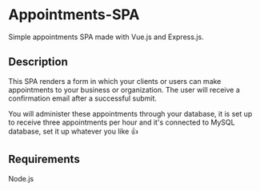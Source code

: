 # Appointments-SPA

Simple appointments SPA made with Vue.js and Express.js.

## Description

This SPA renders a form in which your clients or users can make appointments to your business or organization. The user will receive a confirmation email after a successful submit.

You will administer these appointments through your database, it is set up to receive three appointments per hour and it's connected to MySQL database, set it up whatever you like :thumbsup:

<!-- ---
![Logo](client\src\assets\logo.png?raw=true "Title") -->

## Requirements

Node.js

<!-- ## Installation

```javascript
npm run install

npm run dev
cd client
npm run start
``` -->